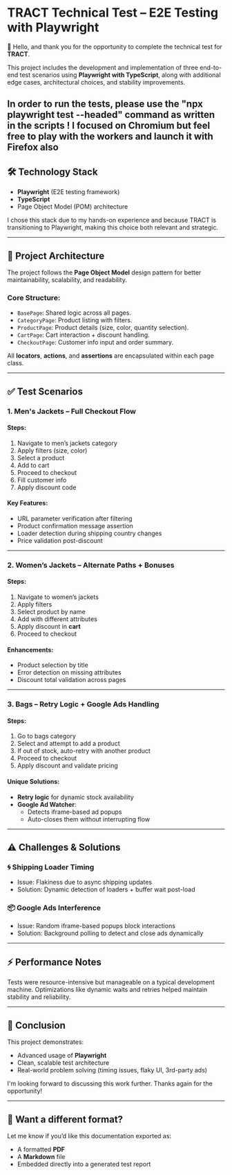 # TRACT Technical Test – E2E Testing with Playwright

👋 Hello, and thank you for the opportunity to complete the technical test for **TRACT**.

This project includes the development and implementation of three end-to-end test scenarios using **Playwright with TypeScript**, along with additional edge cases, architectural choices, and stability improvements.

In order to run the tests, please use the "npx playwright test --headed" command as written in the scripts ! 
I focused on Chromium but feel free to play with the workers and launch it with Firefox also
---

## 🛠️ Technology Stack

- **Playwright** (E2E testing framework)
- **TypeScript**
- Page Object Model (POM) architecture

I chose this stack due to my hands-on experience and because TRACT is transitioning to Playwright, making this choice both relevant and strategic.

---

## 📁 Project Architecture

The project follows the **Page Object Model** design pattern for better maintainability, scalability, and readability.

### Core Structure:

- `BasePage`: Shared logic across all pages.
- `CategoryPage`: Product listing with filters.
- `ProductPage`: Product details (size, color, quantity selection).
- `CartPage`: Cart interaction + discount handling.
- `CheckoutPage`: Customer info input and order summary.

All **locators**, **actions**, and **assertions** are encapsulated within each page class.

---

## ✅ Test Scenarios

### 1. Men's Jackets – Full Checkout Flow

#### Steps:
1. Navigate to men’s jackets category
2. Apply filters (size, color)
3. Select a product
4. Add to cart
5. Proceed to checkout
6. Fill customer info
7. Apply discount code

#### Key Features:
- URL parameter verification after filtering
- Product confirmation message assertion
- Loader detection during shipping country changes
- Price validation post-discount

---

### 2. Women’s Jackets – Alternate Paths + Bonuses

#### Steps:
1. Navigate to women’s jackets
2. Apply filters
3. Select product by name
4. Add with different attributes
5. Apply discount in **cart**
6. Proceed to checkout

#### Enhancements:
- Product selection by title
- Error detection on missing attributes
- Discount total validation across pages

---

### 3. Bags – Retry Logic + Google Ads Handling

#### Steps:
1. Go to bags category
2. Select and attempt to add a product
3. If out of stock, auto-retry with another product
4. Proceed to checkout
5. Apply discount and validate pricing

#### Unique Solutions:
- **Retry logic** for dynamic stock availability
- **Google Ad Watcher**:
    - Detects iframe-based ad popups
    - Auto-closes them without interrupting flow

---

## ⚠️ Challenges & Solutions

### 🌀 Shipping Loader Timing
- Issue: Flakiness due to async shipping updates
- Solution: Dynamic detection of loaders + buffer wait post-load

### 📦 Google Ads Interference
- Issue: Random iframe-based popups block interactions
- Solution: Background polling to detect and close ads dynamically

---

## ⚡ Performance Notes

Tests were resource-intensive but manageable on a typical development machine. Optimizations like dynamic waits and retries helped maintain stability and reliability.

---

## 🧠 Conclusion

This project demonstrates:
- Advanced usage of **Playwright**
- Clean, scalable test architecture
- Real-world problem solving (timing issues, flaky UI, 3rd-party ads)

I'm looking forward to discussing this work further. Thanks again for the opportunity!

---

## 📄 Want a different format?

Let me know if you’d like this documentation exported as:
- A formatted **PDF**
- A **Markdown** file
- Embedded directly into a generated test report

